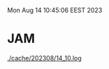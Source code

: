 Mon Aug 14 10:45:06 EEST 2023
# JAM
<a href='./cache/202308/14_10.log'>./cache/202308/14_10.log</a>
